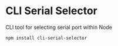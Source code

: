 # CLI Serial Selector
CLI tool for selecting serial port within Node

```
npm install cli-serial-selector
```
